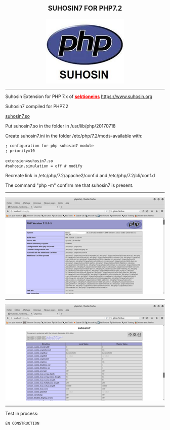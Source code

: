 <b><p align="center">SUHOSIN7 FOR PHP7.2</p></b>
----------------------------------------

<p align="center">
  <img src="../files/suhosin.jpeg"/>
</p>

----------------------------------------

Suhosin Extension for PHP 7.x of <b><a href="https://github.com/sektioneins/suhosin7" style="color: rgb(255,0,0)">sektioneins</a></b>
https://www.suhosin.org


Suhosin7 compiled for PHP7.2

<a href="https://github.com/Ne0Lux-C1Ph3r/Tutorials_Hardening_Debian_System/blob/master/Suhosin7/suhosin7.so">suhosin7.so</a>

Put suhosin7.so in the folder in /usr/lib/php/20170718

Create suhosin7.ini in the folder /etc/php/7.2/mods-available with:
```
; configuration for php suhosin7 module
; priority=10

extension=suhosin7.so
#suhosin.simulation = off # modify
```


Recreate link in /etc/php/7.2/apache2/conf.d and /etc/php/7.2/cli/conf.d


The command "php -m" confirm me that suhosin7 is present.

----------------------------------------
 
 <p align="center">
  <img src="../files/phpinfo1.png"/>
</p>

----------------------------------------

 <p align="center">
  <img src="../files/suhosin7.png"/>
</p>

----------------------------------------

Test in process:
```
EN CONSTRUCTION
```


